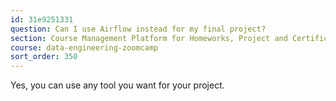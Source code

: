 ```yaml
---
id: 31e9251331
question: Can I use Airflow instead for my final project?
section: Course Management Platform for Homeworks, Project and Certificate
course: data-engineering-zoomcamp
sort_order: 350
---
```


Yes, you can use any tool you want for your project.

